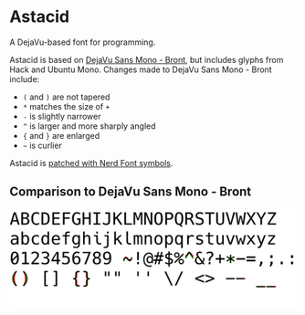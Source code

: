 # Astacid
A DejaVu-based font for programming.

Astacid is based on [DejaVu Sans Mono - Bront](https://github.com/chrismwendt/bront), but includes glyphs from Hack and Ubuntu Mono.
Changes made to DejaVu Sans Mono - Bront include:

- `(` and `)` are not tapered
- `*` matches the size of `+`
- `-` is slightly narrower
- `^` is larger and more sharply angled
- `{` and `}` are enlarged
- `~` is curlier

Astacid is [patched with Nerd Font symbols](https://github.com/betaboon/nerd-fonts-patcher).

## Comparison to DejaVu Sans Mono - Bront
![DejaVu Sans Mono - Bront delta](./DejaVuSansMono-Bront-comparison.webp "DejaVu Sans Mono - Bront delta")

